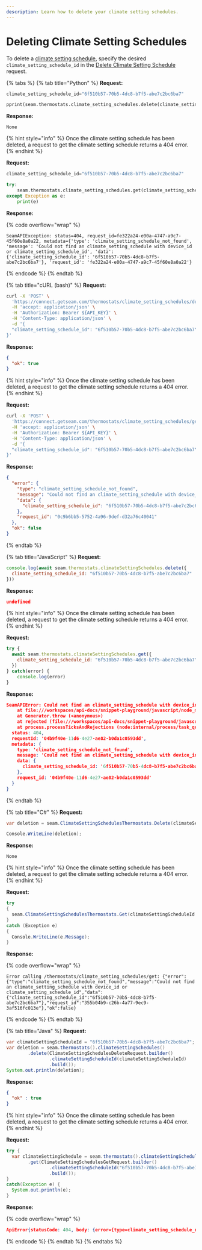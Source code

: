 ```yaml
---
description: Learn how to delete your climate setting schedules.
---
```


# Deleting Climate Setting Schedules

To delete a [climate setting schedule](./#climate-setting-schedules), specify the desired `climate_setting_schedule_id`  in the [Delete Climate Setting Schedule](../../thermostats/climate-setting-schedules/delete-climate-setting-schedule.md) request.

{% tabs %}
{% tab title="Python" %}
**Request:**

```python
climate_setting_schedule_id="6f510b57-70b5-4dc8-b7f5-abe7c2bc6ba7"

pprint(seam.thermostats.climate_setting_schedules.delete(climate_setting_schedule_id))
```

**Response:**

```
None
```

{% hint style="info" %}
Once the climate setting schedule has been deleted, a request to get the climate setting schedule returns a 404 error.
{% endhint %}

**Request:**

```python
climate_setting_schedule_id="6f510b57-70b5-4dc8-b7f5-abe7c2bc6ba7"

try:
    seam.thermostats.climate_setting_schedules.get(climate_setting_schedule_id)
except Exception as e:
    print(e)
```

**Response:**

{% code overflow="wrap" %}
```
SeamAPIException: status=404, request_id=fe322a24-e00a-4747-a9c7-45f60e8a0a22, metadata={'type': 'climate_setting_schedule_not_found', 'message': 'Could not find an climate_setting_schedule with device_id or climate_setting_schedule_id', 'data': {'climate_setting_schedule_id': '6f510b57-70b5-4dc8-b7f5-abe7c2bc6ba7'}, 'request_id': 'fe322a24-e00a-4747-a9c7-45f60e8a0a22'}
```
{% endcode %}
{% endtab %}

{% tab title="cURL (bash)" %}
**Request:**

```bash
curl -X 'POST' \
  'https://connect.getseam.com/thermostats/climate_setting_schedules/delete' \
  -H 'accept: application/json' \
  -H 'Authorization: Bearer ${API_KEY}' \
  -H 'Content-Type: application/json' \
  -d '{
  "climate_setting_schedule_id": "6f510b57-70b5-4dc8-b7f5-abe7c2bc6ba7"
}'
```

**Response:**

```json
{
  "ok": true
}
```

{% hint style="info" %}
Once the climate setting schedule has been deleted, a request to get the climate setting schedule returns a 404 error.
{% endhint %}

**Request:**

```bash
curl -X 'POST' \
  'https://connect.getseam.com/thermostats/climate_setting_schedules/get' \
  -H 'accept: application/json' \
  -H 'Authorization: Bearer ${API_KEY}' \
  -H 'Content-Type: application/json' \
  -d '{
  "climate_setting_schedule_id": "6f510b57-70b5-4dc8-b7f5-abe7c2bc6ba7"
}'
```

**Response:**

```json
{
  "error": {
    "type": "climate_setting_schedule_not_found",
    "message": "Could not find an climate_setting_schedule with device_id or climate_setting_schedule_id",
    "data": {
      "climate_setting_schedule_id": "6f510b57-70b5-4dc8-b7f5-abe7c2bc6ba7"
    },
    "request_id": "0c9b6bb5-5752-4a96-9def-d32a76c40041"
  },
  "ok": false
}
```
{% endtab %}

{% tab title="JavaScript" %}
**Request:**

```javascript
console.log(await seam.thermostats.climateSettingSchedules.delete({
  climate_setting_schedule_id: "6f510b57-70b5-4dc8-b7f5-abe7c2bc6ba7"
}))
```

**Response:**

```json
undefined
```

{% hint style="info" %}
Once the climate setting schedule has been deleted, a request to get the climate setting schedule returns a 404 error.
{% endhint %}

**Request:**

```javascript
try {
  await seam.thermostats.climateSettingSchedules.get({
    climate_setting_schedule_id: "6f510b57-70b5-4dc8-b7f5-abe7c2bc6ba7"
  })
} catch(error) {
    console.log(error)
}
```

**Response:**

```json
SeamAPIError: Could not find an climate_setting_schedule with device_id or climate_setting_schedule_id
    at file:///workspaces/api-docs/snippet-playground/javascript/node_modules/seamapi/dist/chunk-UQ5PRMFY.mjs:744:13
    at Generator.throw (<anonymous>)
    at rejected (file:///workspaces/api-docs/snippet-playground/javascript/node_modules/seamapi/dist/chunk-UQ5PRMFY.mjs:54:29)
    at process.processTicksAndRejections (node:internal/process/task_queues:95:5) {
  status: 404,
  requestId: '04b9f40e-11d6-4e27-ae82-b0da1c0593dd',
  metadata: {
    type: 'climate_setting_schedule_not_found',
    message: 'Could not find an climate_setting_schedule with device_id or climate_setting_schedule_id',
    data: {
      climate_setting_schedule_id: '6f510b57-70b5-4dc8-b7f5-abe7c2bc6ba7'
    },
    request_id: '04b9f40e-11d6-4e27-ae82-b0da1c0593dd'
  }
}
```
{% endtab %}

{% tab title="C#" %}
**Request:**

```csharp
var deletion = seam.ClimateSettingSchedulesThermostats.Delete(climateSettingScheduleId: "6f510b57-70b5-4dc8-b7f5-abe7c2bc6ba7");

Console.WriteLine(deletion);
```

**Response:**

```
None
```

{% hint style="info" %}
Once the climate setting schedule has been deleted, a request to get the climate setting schedule returns a 404 error.
{% endhint %}

**Request:**

```csharp
try
{
  seam.ClimateSettingSchedulesThermostats.Get(climateSettingScheduleId: "6f510b57-70b5-4dc8-b7f5-abe7c2bc6ba7");
}
catch (Exception e)
{
  Console.WriteLine(e.Message);
}
```

**Response:**

{% code overflow="wrap" %}
```
Error calling /thermostats/climate_setting_schedules/get: {"error":{"type":"climate_setting_schedule_not_found","message":"Could not find an climate_setting_schedule with device_id or climate_setting_schedule_id","data":{"climate_setting_schedule_id":"6f510b57-70b5-4dc8-b7f5-abe7c2bc6ba7"},"request_id":"355b04b9-c26b-4a77-9ec9-3af516fc013e"},"ok":false}
```
{% endcode %}
{% endtab %}

{% tab title="Java" %}
**Request:**

```java
var climateSettingScheduleId = "6f510b57-70b5-4dc8-b7f5-abe7c2bc6ba7";
var deletion = seam.thermostats().climateSettingSchedules()
        .delete(ClimateSettingSchedulesDeleteRequest.builder()
                .climateSettingScheduleId(climateSettingScheduleId)
                .build());
System.out.println(deletion);
```

**Response:**

```json
{
  "ok" : true
}
```

{% hint style="info" %}
Once the climate setting schedule has been deleted, a request to get the climate setting schedule returns a 404 error.
{% endhint %}

**Request:**

```java
try {
  var climateSettingSchedule = seam.thermostats().climateSettingSchedules()
        .get(ClimateSettingSchedulesGetRequest.builder()
                .climateSettingScheduleId("6f510b57-70b5-4dc8-b7f5-abe7c2bc6ba7")
                .build());
}
catch(Exception e) {
  System.out.println(e);
}
```

**Response:**

{% code overflow="wrap" %}
```json
ApiError{statusCode: 404, body: {error={type=climate_setting_schedule_not_found, message=Could not find an climate_setting_schedule with device_id or climate_setting_schedule_id, data={climate_setting_schedule_id=6f510b57-70b5-4dc8-b7f5-abe7c2bc6ba7}, request_id=ec55601c-9d1d-4224-86db-497c90734e81}, ok=false}}
```
{% endcode %}
{% endtab %}
{% endtabs %}
